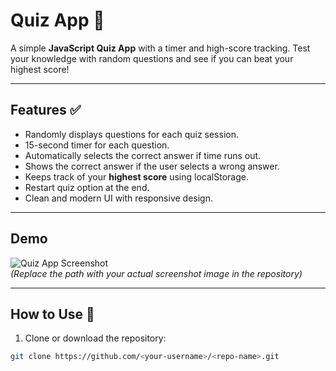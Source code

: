 # Quiz App 🎯

A simple **JavaScript Quiz App** with a timer and high-score tracking. Test your knowledge with random questions and see if you can beat your highest score!  

---

## Features ✅

- Randomly displays questions for each quiz session.
- 15-second timer for each question.
- Automatically selects the correct answer if time runs out.
- Shows the correct answer if the user selects a wrong answer.
- Keeps track of your **highest score** using localStorage.
- Restart quiz option at the end.
- Clean and modern UI with responsive design.

---

## Demo

![Quiz App Screenshot](images/quiz-screenshot.png)  
*(Replace the path with your actual screenshot image in the repository)*

---

## How to Use 🚀

1. Clone or download the repository:  
```bash
git clone https://github.com/<your-username>/<repo-name>.git
